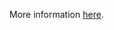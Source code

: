 More information [here](https://docs.bridgecrew.io/docs/ensure-aws-cloudsearch-uses-the-latest-transport-layer-security-tls-1).
